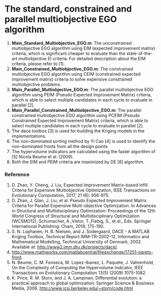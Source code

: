 # The standard, constrained and parallel multiobjective EGO algorithm

1. **Main_Standard_Multiobjective_EGO.m**: The unconstrained multiobjective EGO algorithm using EIM (expected improvement matrix) criteria, which is significant cheaper to evaluate than the state-of-the-art multiobjective EI criteria. For detailed description about the EIM criteria, please refer to [1].
2. **Main_Constrained_Multiobjective_EGO.m**: The constrained multiobjective EGO algorithm using CEIM (constrained expected improvement matrix) criteria to solve expensive constrained multiobjective problems.
3. **Main_Parallel_Multiobjective_EGO.m**: The parallel multiobjective EGO algorithm using PEIM (Pseudo Expected Improvement Matrix) criteria, which is able to select multiple candidates in each cycle to evaluate in parallel [2].
4. **Main_Parallel_Constrained_Multiobjective_EGO.m**: The parallel constrained multiobjective EGO algorithm using PCEIM (Pseudo Constrained Expected Improvement Matrix) criteria, which is able to select multiple candidates in each cycle to evaluate in parallel [2].
5. The dace toolbox [3] is used for building the Kriging models in the implementations.
6. The non-dominated sorting method by Yi Cao [4] is used to identify the non-dominated fronts from all the design points
7. The hypervolume indicators are calculated using the faster algorithm of [5] Nicola Beume et al. (2009).
8. Both the EIM and PEIM criteria are maximized by DE [6] algorithm.

### Reference

1. D. Zhan, Y. Cheng, J. Liu, Expected Improvement Matrix-based Infill Criteria for Expensive Multiobjective Optimization, IEEE Transactions on Evolutionary Computation, 2017, 21 (6): 956-975.
2. D. Zhan, J. Qian, J. Liu, et al. Pseudo Expected Improvement Matrix Criteria for Parallel Expensive Multi-objective Optimization. In Advances in Structural and Multidisciplinary Optimization: Proceedings of the 12th World Congress of Structural and Multidisciplinary Optimization (WCSMO12), Schumacher, A.,Vietor, T.,Fiebig, S., et al., Eds. Springer International Publishing: Cham, 2018; 175-190.
3. S. N. Lophaven, H. B. Nielsen, and J. Sodergaard, DACE - A MATLAB Kriging Toolbox, Technical Report IMM-TR-2002-12, Informatics and Mathematical Modelling, Technical University of Denmark, 2002. Available at: http://www2.imm.dtu.dk/projects/dace/.
4. http://www.mathworks.com/matlabcentral/fileexchange/17251-pareto-front.
5. N. Beume, C. M. Fonseca, M. Lopez-Ibanez, L. Paquete, J. Vahrenhold, On the Complexity of Computing the Hypervolume Indicator, IEEE Transactions on Evolutionary Computation 13(5) (2009) 1075-1082.
6. K. Price, R. M. Storn, and J. A. Lampinen, Differential evolution: a practical approach to global optimization: Springer Science & Business Media, 2006. http://www.icsi.berkeley.edu/~storn/code.html
